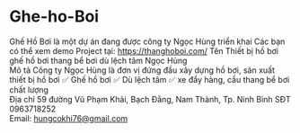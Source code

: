 # Ghe-ho-Boi
Ghế Hồ Bơi là một dự án đang được công ty Ngọc Hùng triển khai
Các bạn có thể xem demo Project tại: https://thanghoboi.com/
Tên	Thiết bị hồ bơi ghế hồ bơi thang bể bơi dù lệch tâm Ngọc Hùng	
Mô tả	Công ty Ngọc Hùng là đơn vị đứng đầu xây dựng hồ bơi, sản xuất thiết bị hồ bơi  ✅ Ghế hồ bơi ✅ Dù lệch tâm ✅ xe đẩy hàng, cầu thang bể bơi chất lượng	
Địa chỉ	 59 đường Vũ Phạm Khải, Bạch Đằng, Nam Thành, Tp. Ninh Bình	
SĐT	0963718252	
Email: 	hungcokhi76@gmail.com	
